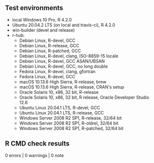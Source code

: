 ## Test environments
* local Windows 10 Pro, R 4.2.0
* Ubuntu 20.04.2 LTS (on local and travis-ci), R 4.2.0
* win-builder (devel and release)
* r-hub:
  * Debian Linux, R-devel, GCC
  * Debian Linux, R-release, GCC
  * Debian Linux, R-patched, GCC
  * Debian Linux, R-devel, clang, ISO-8859-15 locale
  * Debian Linux, R-devel, GCC ASAN/UBSAN
  * Debian Linux, R-devel, GCC, no long double
  * Fedora Linux, R-devel, clang, gfortran
  * Fedora Linux, R-devel, GCC
  * macOS 10.13.6 High Sierra, R-release, brew
  * macOS 10.13.6 High Sierra, R-release, CRAN's setup
  * Oracle Solaris 10, x86, 32 bit, R-release
  * Oracle Solaris 10, x86, 32 bit, R release, Oracle Developer Studio 12.6
  * Ubuntu Linux 20.04.1 LTS, R-devel, GCC
  * Ubuntu Linux 20.04.1 LTS, R-release, GCC
  * Windows Server 2008 R2 SP1, R-release, 32/64 bit
  * Windows Server 2008 R2 SP1, R-oldrel, 32/64 bit
  * Windows Server 2008 R2 SP1, R-patched, 32/64 bit

## R CMD check results

0 errors | 0 warnings | 0 note
